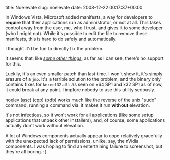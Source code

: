 title: Noelevate
slug: noelevate
date: 2008-12-22 00:17:37+00:00

In Windows Vista, Microsoft added manifests, a way for developers to <strong>require</strong> that their applications run as administrator, or not at all. This takes control away from the user, me, who I trust, and gives it to some developer (who I might not). While it's possible to edit the file to remove these manifests, this is hard to do safely and automatically.

I thought it'd be fun to directly fix the problem.

It seems that, like <a href="http://blog.prelode.com/?p=69"><em>some other things</em></a>, as far as I can see, there's no support for this.

Luckily, it's an even smaller patch than last time. I won't show it, it's simply erasure of a <code>jmp</code>. It's a terrible solution to the problem, and the binary only contains fixes for <code>kernel32.dll</code> as seen on x64 SP1 and x32 SP1 as of now, it could break at any point. I implore nobody to use this utility seriously.

<a href="/files/noelev.exe">noelev</a> (<a href="/files/noelev.exe.asc">asc</a>) (<a href="/files/noelev.cpp">cpp</a>) (<a href="/files/noelev.pdb.7z">pdb</a>) works much like the reverse of the unix "sudo" command, running a command via. it makes it run <strong>without</strong> elevation.

It's not infectious, so it won't work for all applications (like some setup applications that unpack other installers), and, of course, some applications actually don't work without elevation.

A lot of Windows components actually appear to cope relatively gracefully with the unexpected lack of permissions, unlike, say, the nVidia components. I was hoping to find an entertaining failure to screenshot, but they're all boring. :(